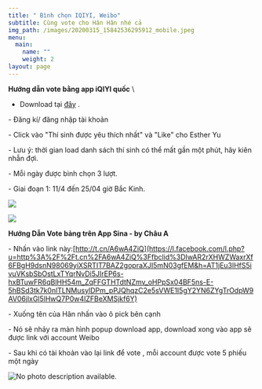```yaml
---
title: " Bình chọn IQIYI, Weibo"
subtitle: Cùng vote cho Hân Hân nhé cả
img_path: /images/20200315_15842536295912_mobile.jpeg
menu:
  main:
    name: ""
    weight: 2
layout: page
---
```

**Hướng dẫn vote bằng app iQIYI  quốc** \
- Download tại  [đây](https://www.iqiyi.com/intl/download.html?lang=en_us) .

\- Đăng kí/ đăng nhập tài khoản



\- Click vào "Thí sinh được yêu thích nhất" và "Like" cho Esther Yu 

\- Lưu ý: thời gian load danh sách thí sinh có thể mất gần một phút, hãy kiên nhẫn đợi.

\- Mỗi ngày được bình chọn 3 lượt.

\- Giai đoạn 1: 11/4 đến 25/04 giờ Bắc Kinh. 

![](https://mail.google.com/mail/u/0?ui=2&ik=a17ad63f25&attid=0.1&permmsgid=msg-a:r179626992537618280&th=171801313ea42165&view=fimg&sz=s0-l75-ft&attbid=ANGjdJ-cbZ1q-HGAy2X6rZzSiJkDuI5HdWJJLwlx1D1OYbhBRL3Utd4CNsQbhv0-UzRgoYjZCGkvpSINU2YS65BE8rTGdgORJ1nj3cnPwe07IOifjcIMvBh3_cIBlhA&disp=emb&realattid=171801304f7f70484332)

![](https://mail.google.com/mail/u/0?ui=2&ik=a17ad63f25&attid=0.2&permmsgid=msg-a:r179626992537618280&th=171801313ea42165&view=fimg&sz=s0-l75-ft&attbid=ANGjdJ8SZxwaSXXjCkXPHkizKtMYLv4RqxjWKVMVrATsu0YAdN0epnOYCC0-zBqed6ZhZr9eQiW3mB0AeZa1d9YsGDExu7XcFKq_0z46tUk2wr94u9wO1MZexzrYFyc&disp=emb&realattid=1718012f0e85b4a98341)

**[](https://www.iqiyi.com/intl/download.html?lang=en_us)Hướng Dẫn Vote bảng trên App Sina - by Châu A**

\- Nhấn vào link này:[http://t.cn/A6wA4ZiQ](https://l.facebook.com/l.php?u=http%3A%2F%2Ft.cn%2FA6wA4ZiQ%3Ffbclid%3DIwAR2rXHWZWaxrXf6FBgH9dsnN98069yiXSRTIT7BAZ2gopraXJI5mN03gfEM&h=AT1jEu3lHfS5ivuVKsbSbOstLxTYqrNvDi5JIrEP6s-hxBTuwFR6qBlHH54m_ZqFFGTHTdtNZmv_oHPpSx04BF5ns-E-5hBSd3tk7k0nlTLNMusylDPm_pPJQhqzC2e5sVWE1I5gY2YN6ZYgTrOdpW9AV06jlxGl5lHwQ7P0w4IZFBeXMSjkf6Y)

\- Xuống tên của Hân nhấn vào ô pick bên cạnh

\- Nó sẽ nhảy ra màn hình popup download app, download xong vào app sẽ được link với account Weibo

\- Sau khi có tài khoản vào lại link để vote , mỗi account được vote 5 phiếu một ngày

![No photo description available.](https://scontent.fqlf1-1.fna.fbcdn.net/v/t1.0-9/92799356_1235972946606029_250259171583197184_o.jpg?_nc_cat=107&_nc_sid=ca434c&_nc_oc=AQny-JG0tnCJ3g8ZNFAwP-TE_1ZBuKZxFeIuDw3rrYgR1JinvCl_ct9mitZ2jTK-iVL9hICyUfqYATXlJw3YwkgL&_nc_ht=scontent.fqlf1-1.fna&oh=cdaee40585b7e7da610f1762779df33c&oe=5EBC3E17)